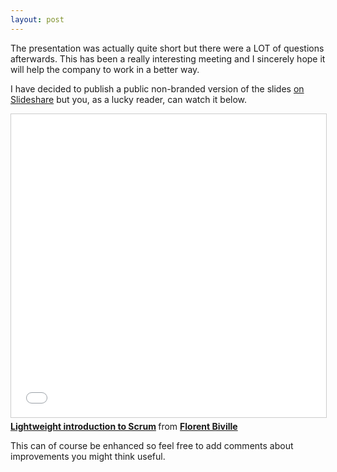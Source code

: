 ```yaml
---
layout: post
---
```

The presentation was actually quite short but there were a LOT of
questions afterwards. This has been a really interesting meeting and I
sincerely hope it will help the company to work in a better way.

I have decided to publish a public non-branded version of the slides [on
Slideshare](http://www.slideshare.net/fbiville/lightweight-introduction-to-scrum)
but you, as a lucky reader, can watch it below.

<iframe src="//www.slideshare.net/slideshow/embed_code/key/B6YNh5C5qEl8f2" width="595" height="485" frameborder="0" marginwidth="0" marginheight="0" scrolling="no" style="border:1px solid #CCC; border-width:1px; margin-bottom:5px; max-width: 100%;" allowfullscreen> </iframe> <div style="margin-bottom:5px"> <strong> <a href="//www.slideshare.net/fbiville/lightweight-introduction-to-scrum" title="Lightweight introduction to Scrum" target="_blank">Lightweight introduction to Scrum</a> </strong> from <strong><a href="//www.slideshare.net/fbiville" target="_blank">Florent Biville</a></strong> </div>

This can of course be enhanced so feel free to add comments about
improvements you might think useful.
